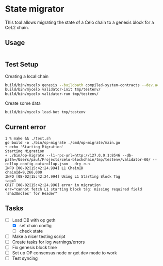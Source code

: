 # State migrator

This tool allows migrating the state of a Celo chain to a genesis block for a CeL2 chain.

## Usage

```sh

```

## Test Setup

Creating a local chain

```sh
build/bin/mycelo genesis --buildpath compiled-system-contracts --dev.accounts 2 --newenv tmp/testenv --mnemonic "miss fire behind decide egg buyer honey seven advance uniform profit renew"
build/bin/mycelo validator-init tmp/testenv/
build/bin/mycelo validator-run tmp/testenv/
```

Create some data

```sh
build/bin/mycelo load-bot tmp/testenv
```


## Current error

```
1 % make && ./test.sh
go build -o ./bin/op-migrate ./cmd/op-migrate/main.go
+ echo 'Starting Migration'
Starting Migration
+ ./bin/op-migrate --l1-rpc-url=http://127.0.0.1:8546 --db-path=/Users/paul/Projects/celo-blockchain/tmp/testenv/validator-00/ --rollup-config-out=rollup.json --dry-run
INFO [08-02|15:42:24.994] L1 ChainID                               chainId=9,266,000
INFO [08-02|15:42:24.994] Using L1 Starting Block Tag              tag=1
CRIT [08-02|15:42:24.996] error in migration                       err="cannot fetch L1 starting block tag: missing required field 'sha3Uncles' for Header"
```


## Tasks
- [ ] Load DB with op geth
    - [x] set chain config
    - [ ] check state
- [ ] Make a nicer testing script
- [ ] Create tasks for log warnings/errors
- [ ] Fix genesis block time
- [ ] Set up OP consensus node or get dev mode to work
- [ ] Test syncing